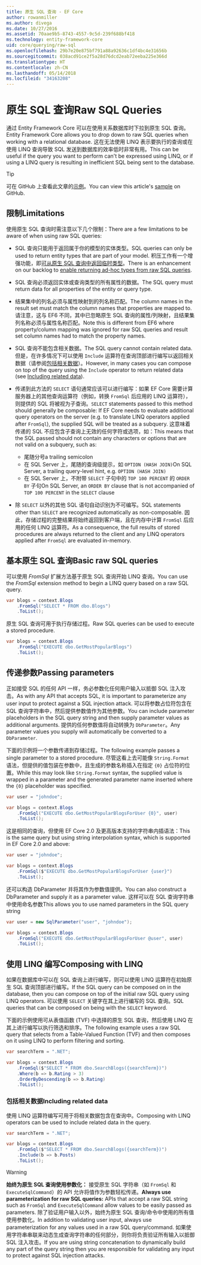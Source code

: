 ```yaml
---
title: 原生 SQL 查询 - EF Core
author: rowanmiller
ms.author: divega
ms.date: 10/27/2016
ms.assetid: 70aae9b5-8743-4557-9c5d-239f688bf418
ms.technology: entity-framework-core
uid: core/querying/raw-sql
ms.openlocfilehash: 29b7e20e875bf791a88a92636c1df4bc4e31656b
ms.sourcegitcommit: 038acd91ce2f5a28d76dcd2eab72eeba225e366d
ms.translationtype: HT
ms.contentlocale: zh-CN
ms.lasthandoff: 05/14/2018
ms.locfileid: "34163208"
---
```

# <a name="raw-sql-queries"></a><span data-ttu-id="6560a-102">原生 SQL 查询</span><span class="sxs-lookup"><span data-stu-id="6560a-102">Raw SQL Queries</span></span>

<span data-ttu-id="6560a-103">通过 Entity Framework Core 可以在使用关系数据库时下拉到原生 SQL 查询。</span><span class="sxs-lookup"><span data-stu-id="6560a-103">Entity Framework Core allows you to drop down to raw SQL queries when working with a relational database.</span></span> <span data-ttu-id="6560a-104">这在无法使用 LINQ 表示要执行的查询或在使用 LINQ 查询导致 SQL 发送到数据库的效率低时非常有用。</span><span class="sxs-lookup"><span data-stu-id="6560a-104">This can be useful if the query you want to perform can't be expressed using LINQ, or if using a LINQ query is resulting in inefficient SQL being sent to the database.</span></span>

> [!TIP]  
> <span data-ttu-id="6560a-105">可在 GitHub 上查看此文章的[示例](https://github.com/aspnet/EntityFramework.Docs/tree/master/samples/core/Querying)。</span><span class="sxs-lookup"><span data-stu-id="6560a-105">You can view this article's [sample](https://github.com/aspnet/EntityFramework.Docs/tree/master/samples/core/Querying) on GitHub.</span></span>

## <a name="limitations"></a><span data-ttu-id="6560a-106">限制</span><span class="sxs-lookup"><span data-stu-id="6560a-106">Limitations</span></span>

<span data-ttu-id="6560a-107">使用原生 SQL 查询时需注意以下几个限制：</span><span class="sxs-lookup"><span data-stu-id="6560a-107">There are a few limitations to be aware of when using raw SQL queries:</span></span>
* <span data-ttu-id="6560a-108">SQL 查询只能用于返回属于你的模型的实体类型。</span><span class="sxs-lookup"><span data-stu-id="6560a-108">SQL queries can only be used to return entity types that are part of your model.</span></span> <span data-ttu-id="6560a-109">积压工作有一个增强功能，即[可从原生 SQL 查询中返回临时类型](https://github.com/aspnet/EntityFramework/issues/1862)。</span><span class="sxs-lookup"><span data-stu-id="6560a-109">There is an enhancement on our backlog to [enable returning ad-hoc types from raw SQL queries](https://github.com/aspnet/EntityFramework/issues/1862).</span></span>

* <span data-ttu-id="6560a-110">SQL 查询必须返回实体或查询类型的所有属性的数据。</span><span class="sxs-lookup"><span data-stu-id="6560a-110">The SQL query must return data for all properties of the entity or query type.</span></span>

* <span data-ttu-id="6560a-111">结果集中的列名必须与属性映射到的列名称匹配。</span><span class="sxs-lookup"><span data-stu-id="6560a-111">The column names in the result set must match the column names that properties are mapped to.</span></span> <span data-ttu-id="6560a-112">请注意，这与 EF6 不同，其中已忽略原生 SQL 查询的属性/列映射，且结果集列名称必须与属性名称匹配。</span><span class="sxs-lookup"><span data-stu-id="6560a-112">Note this is different from EF6 where property/column mapping was ignored for raw SQL queries and result set column names had to match the property names.</span></span>

* <span data-ttu-id="6560a-113">SQL 查询不能包含相关数据。</span><span class="sxs-lookup"><span data-stu-id="6560a-113">The SQL query cannot contain related data.</span></span> <span data-ttu-id="6560a-114">但是，在许多情况下可以使用 `Include` 运算符在查询顶部进行编写以返回相关数据（请参阅[包括相关数据](#including-related-data)）。</span><span class="sxs-lookup"><span data-stu-id="6560a-114">However, in many cases you can compose on top of the query using the `Include` operator to return related data (see [Including related data](#including-related-data)).</span></span>

* <span data-ttu-id="6560a-115">传递到此方法的 `SELECT` 语句通常应该可以进行编写：如果 EF Core 需要计算服务器上的其他查询运算符（例如，转换 `FromSql` 后应用的 LINQ 运算符），则提供的 SQL 将被视为子查询。</span><span class="sxs-lookup"><span data-stu-id="6560a-115">`SELECT` statements passed to this method should generally be composable: If EF Core needs to evaluate additional query operators on the server (e.g. to translate LINQ operators applied after `FromSql`), the supplied SQL will be treated as a subquery.</span></span> <span data-ttu-id="6560a-116">这意味着传递的 SQL 不应包含子查询上无效的任何字符或选项，如：</span><span class="sxs-lookup"><span data-stu-id="6560a-116">This means that the SQL passed should not contain any characters or options that are not valid on a subquery, such as:</span></span>
  * <span data-ttu-id="6560a-117">尾随分号</span><span class="sxs-lookup"><span data-stu-id="6560a-117">a trailing semicolon</span></span>
  * <span data-ttu-id="6560a-118">在 SQL Server 上，尾随的查询级提示，如 `OPTION (HASH JOIN)`</span><span class="sxs-lookup"><span data-stu-id="6560a-118">On SQL Server, a trailing query-level hint, e.g. `OPTION (HASH JOIN)`</span></span>
  * <span data-ttu-id="6560a-119">在 SQL Server 上，不附带 `SELECT` 子句中的 `TOP 100 PERCENT` 的 `ORDER BY` 子句</span><span class="sxs-lookup"><span data-stu-id="6560a-119">On SQL Server, an `ORDER BY` clause that is not accompanied of `TOP 100 PERCENT` in the `SELECT` clause</span></span>

* <span data-ttu-id="6560a-120">除 `SELECT` 以外的其他 SQL 语句自动识别为不可编写。</span><span class="sxs-lookup"><span data-stu-id="6560a-120">SQL statements other than `SELECT` are recognized automatically as non-composable.</span></span> <span data-ttu-id="6560a-121">因此，存储过程的完整结果将始终返回到客户端，且在内存中计算 `FromSql` 后应用的任何 LINQ 运算符。</span><span class="sxs-lookup"><span data-stu-id="6560a-121">As a consequence, the full results of stored procedures are always returned to the client and any LINQ operators applied after `FromSql` are evaluated in-memory.</span></span> 

## <a name="basic-raw-sql-queries"></a><span data-ttu-id="6560a-122">基本原生 SQL 查询</span><span class="sxs-lookup"><span data-stu-id="6560a-122">Basic raw SQL queries</span></span>

<span data-ttu-id="6560a-123">可以使用 *FromSql* 扩展方法基于原生 SQL 查询开始 LINQ 查询。</span><span class="sxs-lookup"><span data-stu-id="6560a-123">You can use the *FromSql* extension method to begin a LINQ query based on a raw SQL query.</span></span>

<!-- [!code-csharp[Main](samples/core/Querying/Querying/RawSQL/Sample.cs)] -->
``` csharp
var blogs = context.Blogs
    .FromSql("SELECT * FROM dbo.Blogs")
    .ToList();
```

<span data-ttu-id="6560a-124">原生 SQL 查询可用于执行存储过程。</span><span class="sxs-lookup"><span data-stu-id="6560a-124">Raw SQL queries can be used to execute a stored procedure.</span></span>

<!-- [!code-csharp[Main](samples/core/Querying/Querying/RawSQL/Sample.cs)] -->
``` csharp
var blogs = context.Blogs
    .FromSql("EXECUTE dbo.GetMostPopularBlogs")
    .ToList();
```

## <a name="passing-parameters"></a><span data-ttu-id="6560a-125">传递参数</span><span class="sxs-lookup"><span data-stu-id="6560a-125">Passing parameters</span></span>

<span data-ttu-id="6560a-126">正如接受 SQL 的任何 API 一样，务必参数化任何用户输入以抵御 SQL 注入攻击。</span><span class="sxs-lookup"><span data-stu-id="6560a-126">As with any API that accepts SQL, it is important to parameterize any user input to protect against a SQL injection attack.</span></span> <span data-ttu-id="6560a-127">可以将参数占位符包含在 SQL 查询字符串中，然后提供参数值作为其他参数。</span><span class="sxs-lookup"><span data-stu-id="6560a-127">You can include parameter placeholders in the SQL query string and then supply parameter values as additional arguments.</span></span> <span data-ttu-id="6560a-128">提供的任何参数值将自动转换为 `DbParameter`。</span><span class="sxs-lookup"><span data-stu-id="6560a-128">Any parameter values you supply will automatically be converted to a `DbParameter`.</span></span>

<span data-ttu-id="6560a-129">下面的示例将一个参数传递到存储过程。</span><span class="sxs-lookup"><span data-stu-id="6560a-129">The following example passes a single parameter to a stored procedure.</span></span> <span data-ttu-id="6560a-130">尽管这看上去可能像 `String.Format` 语法，但提供的值包装在参数中，且生成的参数名称插入在指定 `{0}` 占位符的位置。</span><span class="sxs-lookup"><span data-stu-id="6560a-130">While this may look like `String.Format` syntax, the supplied value is wrapped in a parameter and the generated parameter name inserted where the `{0}` placeholder was specified.</span></span>

<!-- [!code-csharp[Main](samples/core/Querying/Querying/RawSQL/Sample.cs)] -->
``` csharp
var user = "johndoe";

var blogs = context.Blogs
    .FromSql("EXECUTE dbo.GetMostPopularBlogsForUser {0}", user)
    .ToList();
```

<span data-ttu-id="6560a-131">这是相同的查询，但使用 EF Core 2.0 及更高版本支持的字符串内插语法：</span><span class="sxs-lookup"><span data-stu-id="6560a-131">This is the same query but using string interpolation syntax, which is supported in EF Core 2.0 and above:</span></span>

<!-- [!code-csharp[Main](samples/core/Querying/Querying/RawSQL/Sample.cs)] -->
``` csharp
var user = "johndoe";

var blogs = context.Blogs
    .FromSql($"EXECUTE dbo.GetMostPopularBlogsForUser {user}")
    .ToList();
```

<span data-ttu-id="6560a-132">还可以构造 DbParameter 并将其作为参数值提供。</span><span class="sxs-lookup"><span data-stu-id="6560a-132">You can also construct a DbParameter and supply it as a parameter value.</span></span> <span data-ttu-id="6560a-133">这样可以在 SQL 查询字符串中使用命名参数</span><span class="sxs-lookup"><span data-stu-id="6560a-133">This allows you to use named parameters in the SQL query string</span></span>

<!-- [!code-csharp[Main](samples/core/Querying/Querying/RawSQL/Sample.cs)] -->
``` csharp
var user = new SqlParameter("user", "johndoe");

var blogs = context.Blogs
    .FromSql("EXECUTE dbo.GetMostPopularBlogsForUser @user", user)
    .ToList();
```

## <a name="composing-with-linq"></a><span data-ttu-id="6560a-134">使用 LINQ 编写</span><span class="sxs-lookup"><span data-stu-id="6560a-134">Composing with LINQ</span></span>

<span data-ttu-id="6560a-135">如果在数据库中可以在 SQL 查询上进行编写，则可以使用 LINQ 运算符在初始原生 SQL 查询顶部进行编写。</span><span class="sxs-lookup"><span data-stu-id="6560a-135">If the SQL query can be composed on in the database, then you can compose on top of the initial raw SQL query using LINQ operators.</span></span> <span data-ttu-id="6560a-136">可以使用 `SELECT` 关键字在其上进行编写的 SQL 查询。</span><span class="sxs-lookup"><span data-stu-id="6560a-136">SQL queries that can be composed on being with the `SELECT` keyword.</span></span>

<span data-ttu-id="6560a-137">下面的示例使用可从表值函数 (TVF) 中选择的原生 SQL 查询，然后使用 LINQ 在其上进行编写以执行筛选和排序。</span><span class="sxs-lookup"><span data-stu-id="6560a-137">The following example uses a raw SQL query that selects from a Table-Valued Function (TVF) and then composes on it using LINQ to perform filtering and sorting.</span></span>

<!-- [!code-csharp[Main](samples/core/Querying/Querying/RawSQL/Sample.cs)] -->
``` csharp
var searchTerm = ".NET";

var blogs = context.Blogs
    .FromSql($"SELECT * FROM dbo.SearchBlogs({searchTerm})")
    .Where(b => b.Rating > 3)
    .OrderByDescending(b => b.Rating)
    .ToList();
```

### <a name="including-related-data"></a><span data-ttu-id="6560a-138">包括相关数据</span><span class="sxs-lookup"><span data-stu-id="6560a-138">Including related data</span></span>

<span data-ttu-id="6560a-139">使用 LINQ 运算符编写可用于将相关数据包含在查询中。</span><span class="sxs-lookup"><span data-stu-id="6560a-139">Composing with LINQ operators can be used to include related data in the query.</span></span>

<!-- [!code-csharp[Main](samples/core/Querying/Querying/RawSQL/Sample.cs)] -->
``` csharp
var searchTerm = ".NET";

var blogs = context.Blogs
    .FromSql($"SELECT * FROM dbo.SearchBlogs({searchTerm})")
    .Include(b => b.Posts)
    .ToList();
```

> [!WARNING]  
> <span data-ttu-id="6560a-140">**始终为原生 SQL 查询使用参数化：** 接受原生 SQL 字符串（如 `FromSql` 和 `ExecuteSqlCommand`）的 API 允许将值作为参数轻松传递。</span><span class="sxs-lookup"><span data-stu-id="6560a-140">**Always use parameterization for raw SQL queries:** APIs that accept a raw SQL string such as `FromSql` and `ExecuteSqlCommand` allow values to be easily passed as parameters.</span></span> <span data-ttu-id="6560a-141">除了验证用户输入以外，始终为原生 SQL 查询/命令中使用的所有值使用参数化。</span><span class="sxs-lookup"><span data-stu-id="6560a-141">In addition to validating user input, always use parameterization for any values used in a raw SQL query/command.</span></span> <span data-ttu-id="6560a-142">如果使用字符串串联来动态生成查询字符串的任何部分，则你将负责验证所有输入以抵御 SQL 注入攻击。</span><span class="sxs-lookup"><span data-stu-id="6560a-142">If you are using string concatenation to dynamically build any part of the query string then you are responsible for validating any input to protect against SQL injection attacks.</span></span>
